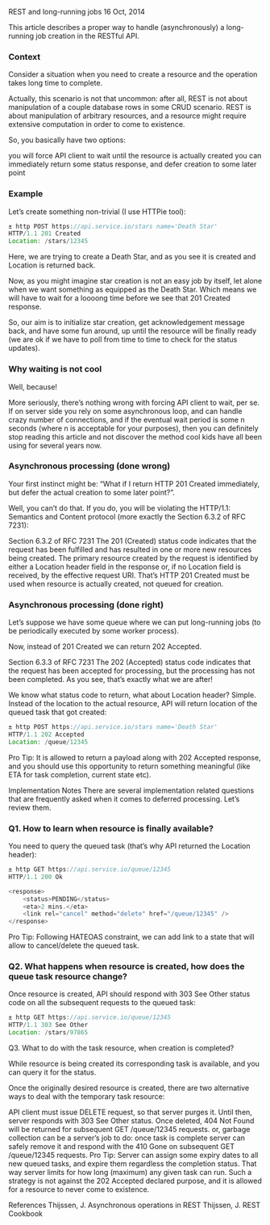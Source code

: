 REST and long-running jobs
16 Oct, 2014

This article describes a proper way to handle (asynchronously) a long-running job creation in the RESTful API.

### Context
Consider a situation when you need to create a resource and the operation takes long time to complete.

Actually, this scenario is not that uncommon: after all, REST is not about manipulation of a couple database rows in some CRUD scenario. REST is about manipulation of arbitrary resources, and a resource might require extensive computation in order to come to existence.

So, you basically have two options:

you will force API client to wait until the resource is actually created
you can immediately return some status response, and defer creation to some later point
### Example
Let’s create something non-trivial (I use HTTPie tool):
```java
± http POST https://api.service.io/stars name='Death Star'
HTTP/1.1 201 Created
Location: /stars/12345
```
Here, we are trying to create a Death Star, and as you see it is created and Location is returned back.

Now, as you might imagine star creation is not an easy job by itself, let alone when we want something as equipped as the Death Star. Which means we will have to wait for a loooong time before we see that 201 Created response.

So, our aim is to initialize star creation, get acknowledgement message back, and have some fun around, up until the resource will be finally ready (we are ok if we have to poll from time to time to check for the status updates).

###  Why waiting is not cool
Well, because!

More seriously, there’s nothing wrong with forcing API client to wait, per se. If on server side you rely on some asynchronous loop, and can handle crazy number of connections, and if the eventual wait period is some n seconds (where n is acceptable for your purposes), then you can definitely stop reading this article and not discover the method cool kids have all been using for several years now.

### Asynchronous processing (done wrong)
Your first instinct might be: “What if I return HTTP 201 Created immediately, but defer the actual creation to some later point?”.

Well, you can’t do that. If you do, you will be violating the HTTP/1.1: Semantics and Content protocol (more exactly the Section 6.3.2 of RFC 7231):

Section 6.3.2 of RFC 7231
The 201 (Created) status code indicates that the request has been fulfilled and has resulted in one or more new resources being created. The primary resource created by the request is identified by either a Location header field in the response or, if no Location field is received, by the effective request URI.
That’s HTTP 201 Created must be used when resource is actually created, not queued for creation.

### Asynchronous processing (done right)
Let’s suppose we have some queue where we can put long-running jobs (to be periodically executed by some worker process).

Now, instead of 201 Created we can return 202 Accepted.

Section 6.3.3 of RFC 7231
The 202 (Accepted) status code indicates that the request has been accepted for processing, but the processing has not been completed.
As you see, that’s exactly what we are after!

We know what status code to return, what about Location header? Simple. Instead of the location to the actual resource, API will return location of the queued task that got created:
```java
± http POST https://api.service.io/stars name='Death Star'
HTTP/1.1 202 Accepted
Location: /queue/12345
```
Pro Tip: It is allowed to return a payload along with 202 Accepted response, and you should use this opportunity to return something meaningful (like ETA for task completion, current state etc).

Implementation Notes
There are several implementation related questions that are frequently asked when it comes to deferred processing. Let’s review them.

### Q1. How to learn when resource is finally available?

You need to query the queued task (that’s why API returned the Location header):
```java
± http GET https://api.service.io/queue/12345
HTTP/1.1 200 Ok

<response>
    <status>PENDING</status>
    <eta>2 mins.</eta>
    <link rel="cancel" method="delete" href="/queue/12345" />
</response>
```
Pro Tip: Following HATEOAS constraint, we can add link to a state that will allow to cancel/delete the queued task.

###  Q2. What happens when resource is created, how does the queue task resource change?

Once resource is created, API should respond with 303 See Other status code on all the subsequent requests to the queued task:
```java
± http GET https://api.service.io/queue/12345
HTTP/1.1 303 See Other
Location: /stars/97865
```
Q3. What to do with the task resource, when creation is completed?

While resource is being created its corresponding task is available, and you can query it for the status.

Once the originally desired resource is created, there are two alternative ways to deal with the temporary task resource:

API client must issue DELETE request, so that server purges it. Until then, server responds with 303 See Other status. Once deleted, 404 Not Found will be returned for subsequent GET /queue/12345 requests.
or, garbage collection can be a server’s job to do: once task is complete server can safely remove it and respond with the 410 Gone on subsequent GET /queue/12345 requests.
Pro Tip: Server can assign some expiry dates to all new queued tasks, and expire them regardless the completion status. That way server limits for how long (maximum) any given task can run. Such a strategy is not against the 202 Accepted declared purpose, and it is allowed for a resource to never come to existence.

References
Thijssen, J. Asynchronous operations in REST
Thijssen, J. REST Cookbook
